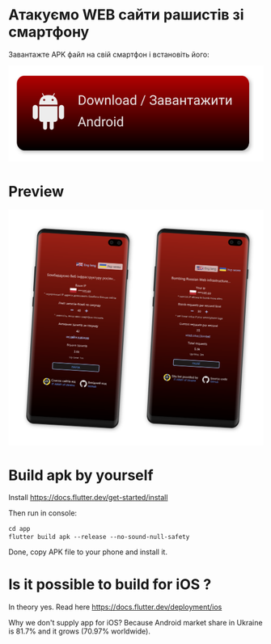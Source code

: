 # Атакуємо WEB сайти рашистів зі смартфону

Завантажте APK файл на свій смартфон і встановіть його:

[![Attack Russian Web preview](./app/assets/dlAndroid.svg)](https://github.com/redblackfury/AttackRussianWebMob/releases/download/v2.0/attack_ru_web_v2.0.apk)


# Preview

![Attack Russian Web preview](./app/assets/preview.svg)


# Build apk by yourself

Install https://docs.flutter.dev/get-started/install

Then run in console:

```
cd app
flutter build apk --release --no-sound-null-safety
```

Done, copy APK file to your phone and install it.

# Is it possible to build for iOS ?

In theory yes. Read here https://docs.flutter.dev/deployment/ios

Why we don't supply app for iOS? Because Android market share in Ukraine is 81.7% and it grows (70.97% worldwide).

